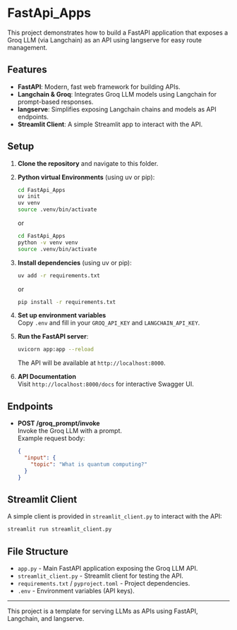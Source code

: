 # FastApi_Apps

This project demonstrates how to build a FastAPI application that exposes a Groq LLM (via Langchain) as an API using langserve for easy route management.

## Features

- **FastAPI**: Modern, fast web framework for building APIs.
- **Langchain & Groq**: Integrates Groq LLM models using Langchain for prompt-based responses.
- **langserve**: Simplifies exposing Langchain chains and models as API endpoints.
- **Streamlit Client**: A simple Streamlit app to interact with the API.

## Setup

1. **Clone the repository** and navigate to this folder.
2. **Python virtual Environments** (using uv or pip):
   ```bash
   cd FastApi_Apps
   uv init
   uv venv
   source .venv/bin/activate
   ```
   or
   ```bash
   cd FastApi_Apps
   python -v venv venv
   source .venv/bin/activate
   ```
3. **Install dependencies** (using uv or pip):
   ```bash
   uv add -r requirements.txt
   ```
   or
   ```bash
   pip install -r requirements.txt
   ```

4. **Set up environment variables**  
   Copy `.env` and fill in your `GROQ_API_KEY` and `LANGCHAIN_API_KEY`.

5. **Run the FastAPI server**:
   ```bash
   uvicorn app:app --reload
   ```
   The API will be available at `http://localhost:8000`.

6. **API Documentation**  
   Visit `http://localhost:8000/docs` for interactive Swagger UI.

## Endpoints

- **POST /groq_prompt/invoke**  
  Invoke the Groq LLM with a prompt.  
  Example request body:
  ```json
  {
    "input": {
      "topic": "What is quantum computing?"
    }
  }
  ```

## Streamlit Client

A simple client is provided in `streamlit_client.py` to interact with the API:

```bash
streamlit run streamlit_client.py
```

## File Structure

- `app.py` - Main FastAPI application exposing the Groq LLM API.
- `streamlit_client.py` - Streamlit client for testing the API.
- `requirements.txt` / `pyproject.toml` - Project dependencies.
- `.env` - Environment variables (API keys).

---

This project is a template for serving LLMs as APIs using FastAPI, Langchain, and langserve.
